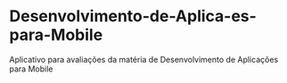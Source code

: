 # Desenvolvimento-de-Aplica-es-para-Mobile
Aplicativo para avaliações da matéria de Desenvolvimento de Aplicações para Mobile
